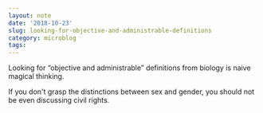 ```yaml
---
layout: note
date: '2018-10-23'
slug: looking-for-objective-and-administrable-definitions
category: microblog
tags:
---
```

Looking for “objective and administrable” definitions from biology is naive magical thinking.

If you don't grasp the distinctions between sex and gender, you should not be even discussing civil rights.

